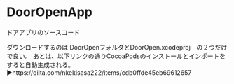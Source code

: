 # DoorOpenApp
ドアアプリのソースコード

ダウンロードするのは
DoorOpenフォルダとDoorOpen.xcodeproj　の２つだけで良い。
あとは、以下リンクの通りCocoaPodsのインストールとインポートをすると自動生成される。
▶︎https://qiita.com/nkekisasa222/items/cdb0ffde45eb69612657

